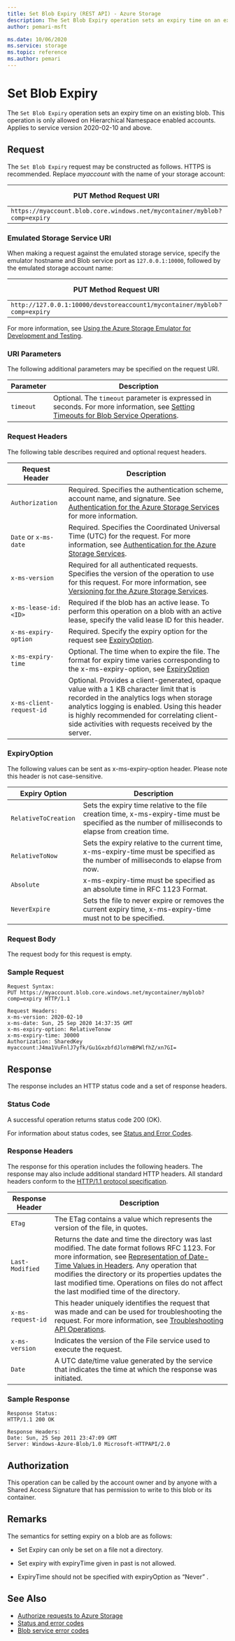 ```yaml
---
title: Set Blob Expiry (REST API) - Azure Storage
description: The Set Blob Expiry operation sets an expiry time on an existing blob. This operation is only allowed on Hierarchical Namespace enabled accounts.
author: pemari-msft

ms.date: 10/06/2020
ms.service: storage
ms.topic: reference
ms.author: pemari
---
```


# Set Blob Expiry

The `Set Blob Expiry` operation sets an expiry time on an existing blob. This operation is only allowed on Hierarchical Namespace enabled accounts. Applies to service version 2020-02-10 and above.

## Request  

The `Set Blob Expiry` request may be constructed as follows. HTTPS is recommended. Replace *myaccount* with the name of your storage account:  
  
|PUT Method Request URI|HTTP Version|  
|----------------------------|------------------|  
|`https://myaccount.blob.core.windows.net/mycontainer/myblob?comp=expiry`|HTTP/1.1|  
  
### Emulated Storage Service URI  

When making a request against the emulated storage service, specify the emulator hostname and Blob service port as `127.0.0.1:10000`, followed by the emulated storage account name:  
  
|PUT Method Request URI|HTTP Version|  
|----------------------------|------------------|  
|`http://127.0.0.1:10000/devstoreaccount1/mycontainer/myblob?comp=expiry`|HTTP/1.1|  
  
For more information, see [Using the Azure Storage Emulator for Development and Testing](/azure/storage/storage-use-emulator).  
  
### URI Parameters  

The following additional parameters may be specified on the request URI.

|Parameter|Description|  
|---------------|-----------------|  
|`timeout`|Optional. The `timeout` parameter is expressed in seconds. For more information, see [Setting Timeouts for Blob Service Operations](Setting-Timeouts-for-Blob-Service-Operations.md).|  
  
### Request Headers  

The following table describes required and optional request headers.  
  
|Request Header|Description|  
|--------------------|-----------------|  
|`Authorization`|Required. Specifies the authentication scheme, account name, and signature. See [Authentication for the Azure Storage Services](authorize-requests-to-azure-storage.md) for more information.|
|`Date` or `x-ms-date`|Required. Specifies the Coordinated Universal Time (UTC) for the request. For more information, see [Authentication for the Azure Storage Services](authorize-requests-to-azure-storage.md).|
|`x-ms-version`|Required for all authenticated requests. Specifies the version of the operation to use for this request. For more information, see [Versioning for the Azure Storage Services](Versioning-for-the-Azure-Storage-Services.md).|  
|`x-ms-lease-id:<ID>`|Required if the blob has an active lease. To perform this operation on a blob with an active lease, specify the valid lease ID for this header.|  
|`x-ms-expiry-option`|Required. Specify the expiry option for the request see [ExpiryOption](#expiryoption).|  
|`x-ms-expiry-time`|Optional. The time when to expire the file. The format for expiry time varies corresponding to the x-ms-expiry-option, see [ExpiryOption](#expiryoption)|  
|`x-ms-client-request-id`|Optional. Provides a client-generated, opaque value with a 1 KB character limit that is recorded in the analytics logs when storage analytics logging is enabled. Using this header is highly recommended for correlating client-side activities with requests received by the server.|  
  
### ExpiryOption

The following values can be sent as x-ms-expiry-option header. Please note this header is not case-sensitive.

|Expiry Option|Description|  
|---------------------|-----------------|  
|`RelativeToCreation `|Sets the expiry time relative to the file creation time, x-ms-expiry-time must be specified as the number of milliseconds to elapse from creation time.|  
|`RelativeToNow `|Sets the expiry relative to the current time, x-ms-expiry-time must be specified as the number of milliseconds to elapse from now.|  
|`Absolute`|x-ms-expiry-time must be specified as an absolute time in RFC 1123 Format.|  
|`NeverExpire `|Sets the file to never expire or removes the current expiry time, x-ms-expiry-time must not to be specified.|  

### Request Body  

The request body for this request is empty.
  
### Sample Request  
  
```  
Request Syntax:  
PUT https://myaccount.blob.core.windows.net/mycontainer/myblob?comp=expiry HTTP/1.1  
  
Request Headers:  
x-ms-version: 2020-02-10  
x-ms-date: Sun, 25 Sep 2020 14:37:35 GMT
x-ms-expiry-option: RelativeTonow
x-ms-expiry-time: 30000  
Authorization: SharedKey myaccount:J4ma1VuFnlJ7yfk/Gu1GxzbfdJloYmBPWlfhZ/xn7GI=    
```  

## Response  

The response includes an HTTP status code and a set of response headers.  
  
### Status Code  

A successful operation returns status code 200 (OK).  
  
For information about status codes, see [Status and Error Codes](Status-and-Error-Codes2.md).  
  
### Response Headers  

The response for this operation includes the following headers. The response may also include additional standard HTTP headers. All standard headers conform to the [HTTP/1.1 protocol specification](https://go.microsoft.com/fwlink/?linkid=150478).  
  
|Response Header|Description|  
|---------------------|-----------------|  
|`ETag`|The ETag contains a value which represents the version of the file, in quotes.|  
|`Last-Modified`|Returns the date and time the directory was last modified. The date format follows RFC 1123. For more information, see [Representation of Date-Time Values in Headers](Representation-of-Date-Time-Values-in-Headers.md). Any operation that modifies the directory or its properties updates the last modified time. Operations on files do not affect the last modified time of the directory.|  
|`x-ms-request-id`|This header uniquely identifies the request that was made and can be used for troubleshooting the request. For more information, see [Troubleshooting API Operations](Troubleshooting-API-Operations.md).|  
|`x-ms-version`|Indicates the version of the File service used to execute the request.|  
|`Date`|A UTC date/time value generated by the service that indicates the time at which the response was initiated.|  
  
### Sample Response  
  
```  
Response Status:  
HTTP/1.1 200 OK  
  
Response Headers:  
Date: Sun, 25 Sep 2011 23:47:09 GMT  
Server: Windows-Azure-Blob/1.0 Microsoft-HTTPAPI/2.0  
```  
  
## Authorization  

This operation can be called by the account owner and by anyone with a Shared Access Signature that has permission to write to this blob or its container.  
  
## Remarks  

The semantics for setting expiry on a blob are as follows:  
  
- Set Expiry can only be set on a file not a directory.  

- Set expiry with expiryTime given in past is not allowed.  

- ExpiryTime should not be specified with expiryOption as “Never” . 
  
## See Also

- [Authorize requests to Azure Storage](authorize-requests-to-azure-storage.md)
- [Status and error codes](Status-and-Error-Codes2.md)
- [Blob service error codes](Blob-Service-Error-Codes.md)
